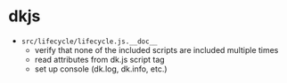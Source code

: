 # dkjs

- `src/lifecycle/lifecycle.js.__doc__`
  - verify that none of the included scripts are included multiple times
  - read attributes from dk.js script tag
  - set up console (dk.log, dk.info, etc.)
